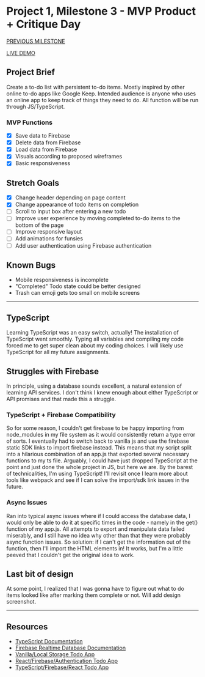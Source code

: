 # Project 1, Milestone 3 - MVP Product + Critique Day

[PREVIOUS MILESTONE](milestone2.md)

[LIVE DEMO](https://atls4630-fwd.vercel.app/projects/project1/index.html)

## Project Brief

Create a to-do list with persistent to-do items. Mostly inspired by other online to-do apps like Google Keep. Intended audience is anyone who uses an online app to keep track of things they need to do. All function will be run through JS/TypeScript.

### MVP Functions

- [x] Save data to Firebase
- [x] Delete data from Firebase
- [x] Load data from Firebase
- [x] Visuals according to proposed wireframes
- [x] Basic responsiveness

## Stretch Goals

- [x] Change header depending on page content
- [x] Change appearance of todo items on completion
- [ ] Scroll to input box after entering a new todo
- [ ] Improve user experience by moving completed to-do items to the bottom of the page
- [ ] Improve responsive layout
- [ ] Add animations for funsies
- [ ] Add user authentication using Firebase authentication

## Known Bugs

- Mobile responsiveness is incomplete
- "Completed" Todo state could be better designed
- Trash can emoji gets too small on mobile screens

---

## TypeScript

Learning TypeScript was an easy switch, actually! The installation of TypeScript went smoothly. Typing all variables and compiling my code forced me to get super clean about my coding choices. I will likely use TypeScript for all my future assignments.

## Struggles with Firebase

In principle, using a database sounds excellent, a natural extension of learning API services. I don't think I knew enough about either TypeScript or API promises and that made this a struggle.

### TypeScript + Firebase Compatibility

So for some reason, I couldn't get firebase to be happy importing from node_modules in my file system as it would consistently return a type error of sorts. I eventually had to switch back to vanilla js and use the firebase static SDK links to import firebase instead. This means that my script split into a hilarious combination of an app.js that exported several necessary functions to my ts file. Arguably, I could have just dropped TypeScript at the point and just done the whole project in JS, but here we are.
By the barest of technicalities, I'm using TypeScript! I'll revisit once I learn more about tools like webpack and see if I can solve the import/sdk link issues in the future.

### Async Issues

Ran into typical async issues where if I could access the database data, I would only be able to do it at specific times in the code - namely in the get() function of my app.js. All attempts to export and manipulate data failed miserably, and I still have no idea why other than that they were probably async function issues. So solution: if I can't get the information out of the function, then I'll import the HTML elements in! It works, but I'm a little peeved that I couldn't get the original idea to work.

## Last bit of design

At some point, I realized that I was gonna have to figure out what to do items looked like after marking them complete or not. Will add design screenshot.

---

## Resources

- [TypeScript Documentation](https://www.typescriptlang.org/docs/)
- [Firebase Realtime Database Documentation](https://firebase.google.com/docs/database)
- [Vanilla/Local Storage Todo App](https://freshman.tech/todo-list/)
- [React/Firebase/Authentication Todo App](https://dev.to/lada496/to-do-list-with-firebase-web-ver9-hd8)
- [TypeScript/Firebase/React Todo App](https://www.sipios.com/blog-tech/build-a-real-time-todo-app-in-30-minutes-with-reactjs-typescript-and-firebase)
